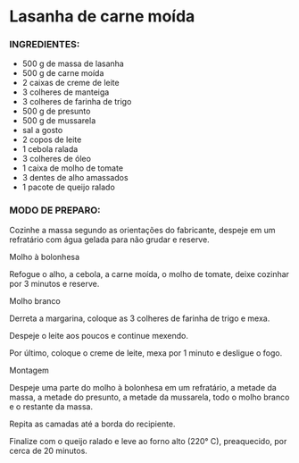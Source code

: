 # Lasanha de carne moída

### __INGREDIENTES:__

* 500 g de massa de lasanha
* 500 g de carne moída
* 2 caixas de creme de leite
* 3 colheres de manteiga
* 3 colheres de farinha de trigo
* 500 g de presunto
* 500 g de mussarela
* sal a gosto
* 2 copos de leite
* 1 cebola ralada
* 3 colheres de óleo
* 1 caixa de molho de tomate
* 3 dentes de alho amassados
* 1 pacote de queijo ralado

### __MODO DE PREPARO:__

Cozinhe a massa segundo as orientações do fabricante, despeje em um refratário com água gelada para não grudar e reserve.

Molho à bolonhesa

Refogue o alho, a cebola, a carne moída, o molho de tomate, deixe cozinhar por 3 minutos e reserve.

Molho branco

Derreta a margarina, coloque as 3 colheres de farinha de trigo e mexa.

Despeje o leite aos poucos e continue mexendo.

Por último, coloque o creme de leite, mexa por 1 minuto e desligue o fogo.

Montagem

Despeje uma parte do molho à bolonhesa em um refratário, a metade da massa, a metade do presunto, a metade da mussarela, todo o molho branco e o restante da massa.

Repita as camadas até a borda do recipiente.

Finalize com o queijo ralado e leve ao forno alto (220° C), preaquecido, por cerca de 20 minutos.
 


